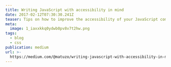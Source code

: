 ```yaml
---
title: Writing JavaScript with accessibility in mind
date: 2017-02-12T07:30:30.241Z
teaser: Tips on how to improve the accessibility of your JavaScript components and provide users with more and better ways to interact with your website or web app.
meta:
  image: 1_iaxxkkq0ydwb0pv8v7t2hw.png
tags:
  - blog
  - css
publication: medium
url: >-
  https://medium.com/@matuzo/writing-javascript-with-accessibility-in-mind-a1f6a5f467b9
---
```

